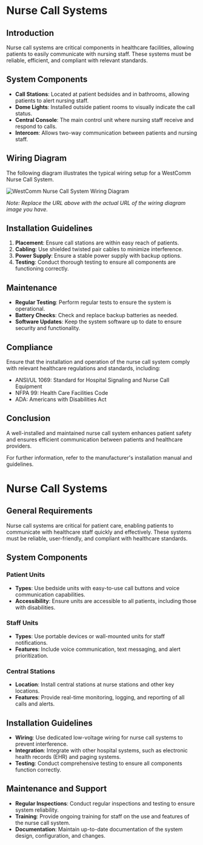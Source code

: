 # Nurse Call Systems

## Introduction
Nurse call systems are critical components in healthcare facilities, allowing patients to easily communicate with nursing staff. These systems must be reliable, efficient, and compliant with relevant standards.

## System Components
- **Call Stations**: Located at patient bedsides and in bathrooms, allowing patients to alert nursing staff.
- **Dome Lights**: Installed outside patient rooms to visually indicate the call status.
- **Central Console**: The main control unit where nursing staff receive and respond to calls.
- **Intercom**: Allows two-way communication between patients and nursing staff.

## Wiring Diagram
The following diagram illustrates the typical wiring setup for a WestComm Nurse Call System.

![WestComm Nurse Call System Wiring Diagram](https://www.researchgate.net/profile/Lukman-Audah/publication/333661751/figure/fig1/AS:767475398500352@1559991802155/General-concept-of-nurse-call-system-2.ppm)

*Note: Replace the URL above with the actual URL of the wiring diagram image you have.*

## Installation Guidelines
1. **Placement**: Ensure call stations are within easy reach of patients.
2. **Cabling**: Use shielded twisted pair cables to minimize interference.
3. **Power Supply**: Ensure a stable power supply with backup options.
4. **Testing**: Conduct thorough testing to ensure all components are functioning correctly.

## Maintenance
- **Regular Testing**: Perform regular tests to ensure the system is operational.
- **Battery Checks**: Check and replace backup batteries as needed.
- **Software Updates**: Keep the system software up to date to ensure security and functionality.

## Compliance
Ensure that the installation and operation of the nurse call system comply with relevant healthcare regulations and standards, including:
- ANSI/UL 1069: Standard for Hospital Signaling and Nurse Call Equipment
- NFPA 99: Health Care Facilities Code
- ADA: Americans with Disabilities Act

## Conclusion
A well-installed and maintained nurse call system enhances patient safety and ensures efficient communication between patients and healthcare providers.

For further information, refer to the manufacturer's installation manual and guidelines.
# Nurse Call Systems

## General Requirements
Nurse call systems are critical for patient care, enabling patients to communicate with healthcare staff quickly and effectively. These systems must be reliable, user-friendly, and compliant with healthcare standards.

## System Components
### Patient Units
- **Types**: Use bedside units with easy-to-use call buttons and voice communication capabilities.
- **Accessibility**: Ensure units are accessible to all patients, including those with disabilities.

### Staff Units
- **Types**: Use portable devices or wall-mounted units for staff notifications.
- **Features**: Include voice communication, text messaging, and alert prioritization.

### Central Stations
- **Location**: Install central stations at nurse stations and other key locations.
- **Features**: Provide real-time monitoring, logging, and reporting of all calls and alerts.

## Installation Guidelines
- **Wiring**: Use dedicated low-voltage wiring for nurse call systems to prevent interference.
- **Integration**: Integrate with other hospital systems, such as electronic health records (EHR) and paging systems.
- **Testing**: Conduct comprehensive testing to ensure all components function correctly.

## Maintenance and Support
- **Regular Inspections**: Conduct regular inspections and testing to ensure system reliability.
- **Training**: Provide ongoing training for staff on the use and features of the nurse call system.
- **Documentation**: Maintain up-to-date documentation of the system design, configuration, and changes.
